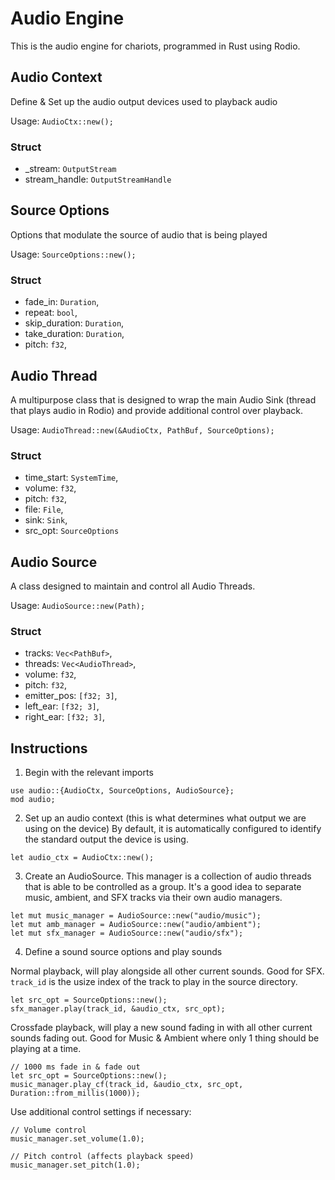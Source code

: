 # Audio Engine
This is the audio engine for chariots, programmed in Rust using Rodio.

## Audio Context
Define & Set up the audio output devices used to playback audio

Usage: `AudioCtx::new();`

### Struct
* _stream: `OutputStream`
* stream_handle: `OutputStreamHandle`

## Source Options
Options that modulate the source of audio that is being played

Usage: `SourceOptions::new();`

### Struct
* fade_in: `Duration`,
* repeat: `bool`,
* skip_duration: `Duration`,
* take_duration: `Duration`,
* pitch: `f32`,

## Audio Thread
A multipurpose class that is designed to wrap the main Audio Sink (thread that plays audio in Rodio) and provide additional control over playback.

Usage: `AudioThread::new(&AudioCtx, PathBuf, SourceOptions);`

### Struct
* time_start: `SystemTime`,
* volume: `f32`,
* pitch: `f32`,
* file: `File`,
* sink: `Sink`,
* src_opt: `SourceOptions`

## Audio Source
A class designed to maintain and control all Audio Threads.

Usage: `AudioSource::new(Path);`

### Struct
* tracks: `Vec<PathBuf>`,
* threads: `Vec<AudioThread>`,
* volume: `f32`,
* pitch: `f32`,
* emitter_pos: `[f32; 3]`,
* left_ear: `[f32; 3]`,
* right_ear: `[f32; 3]`,

## Instructions
1. Begin with the relevant imports

```
use audio::{AudioCtx, SourceOptions, AudioSource};
mod audio;
```

2. Set up an audio context (this is what determines what output we are using on the device)
By default, it is automatically configured to identify the standard output the device is using.

`let audio_ctx = AudioCtx::new();`

3. Create an AudioSource. This manager is a collection of audio threads that is able to be controlled as a group. It's a good idea to separate music, ambient, and SFX tracks via their own audio managers.

```
let mut music_manager = AudioSource::new("audio/music");
let mut amb_manager = AudioSource::new("audio/ambient");
let mut sfx_manager = AudioSource::new("audio/sfx");
```

4. Define a sound source options and play sounds

Normal playback, will play alongside all other current sounds. Good for SFX.
`track_id` is the usize index of the track to play in the source directory.

```
let src_opt = SourceOptions::new();
sfx_manager.play(track_id, &audio_ctx, src_opt);
```

Crossfade playback, will play a new sound fading in with all other current sounds fading out. Good for Music & Ambient where only 1 thing should be playing at a time.

```
// 1000 ms fade in & fade out
let src_opt = SourceOptions::new();
music_manager.play_cf(track_id, &audio_ctx, src_opt, Duration::from_millis(1000));
```

Use additional control settings if necessary:

```
// Volume control
music_manager.set_volume(1.0);
```

```
// Pitch control (affects playback speed)
music_manager.set_pitch(1.0);
```
